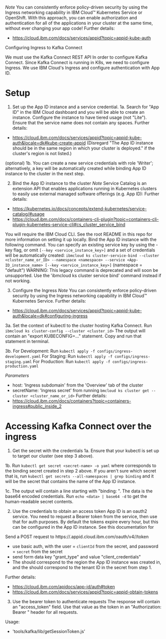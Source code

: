 *Note* You can consistently enforce policy-driven security by using the Ingress networking capability in IBM Cloud™ Kubernetes Service or OpenShift. With this approach, you can enable authorization and authentication for all of the applications in your cluster at the same time, without ever changing your app code!
Further details:
- https://cloud.ibm.com/docs/services/appid?topic=appid-kube-auth

Configuring Ingress to Kafka Connect

We must use the Kafka Connect REST API In order to configure Kafka Connect. Since Kafka Connect is running in K8s, we need
to configure Ingress. We use IBM Cloud's Ingress and configure authentication with App ID.


# Setup

1. Set up the App ID instance and a service credential.
1a. Search for "App ID" in the IBM Cloud dashboard and you will be able to create an instance. Configure the instance to have
tiered usage (not "Lite"). Ensure that the service name does not contain any spaces.
Further details:
- https://cloud.ibm.com/docs/services/appid?topic=appid-kube-auth&locale=dk#kube-create-appid (Disregard "The App ID instance should be in the same region in which your cluster is deployed." if the cluster's region is not listed.)

(optional) 1b. You can create a new service credentials with role 'Writer'; alternatively, a key will be automatically created while binding App ID instance to the cluster in the next step.


2. Bind the App ID instance to the cluster
*Note* Service Catalog is an extension API that enables applications running in Kubernetes clusters to easily use external managed software offerings (e.g. App ID):
Further details:
- https://kubernetes.io/docs/concepts/extend-kubernetes/service-catalog/#usage
- https://cloud.ibm.com/docs/containers-cli-plugin?topic=containers-cli-plugin-kubernetes-service-cli#cs_cluster_service_bind

You will require the IBM Cloud CLI. See the root README in this repo for more information on setting it up locally. Bind
 the App ID instance with the following command. You can specify an existing service key by using the -key flag, or omit `[--key <service_instance_key>]` and a set of credentials will be automatically created:
`ibmcloud ks cluster-service-bind --cluster <cluster_name_or_ID> --namespace <namespace> --service <App-ID_instance_name> [--key <service_instance_key>]`
(namespace = "default")
WARNING: This legacy command is deprecated and will soon be unsupported. Use the 'ibmcloud ks cluster service bind' command instead if not working.

3. Configure the Ingress
*Note* You can consistently enforce policy-driven security by using the Ingress networking capability in IBM Cloud™ Kubernetes Service.
Further details:
- https://cloud.ibm.com/docs/services/appid?topic=appid-kube-auth&locale=dk#configuring-ingress

3a. Set the context of kubectl to the cluster hosting Kafka Connect. Run `ibmcloud ks cluster-config --cluster <cluster_id>`
The output will contain an "export KUBECONFIG=..." statement. Copy and run that statement in terminal.

3b. For Development: 
    Run `kubectl apply -f configs/ingress-development.yaml`
    For Staging: 
    Run `kubectl apply -f configs/ingress-staging.yaml`
    For Production:
    Run `kubectl apply -f configs/ingress-production.yaml`

*Parameters*
- host: 'Ingress subdomain' from the 'Overview' tab of the cluster
- secretName: 'Ingress secret' from running `bmcloud ks cluster get --cluster <cluster_name_or_id>`
Further details:
- https://cloud.ibm.com/docs/containers?topic=containers-ingress#public_inside_2

# Accessing Kafka Connect over the ingress

1. Get the secret with the credentials
1a. Ensure that your kubectl is set up to target our cluster (see step 3 above).

1b. Run `kubectl get secret <secret-name> -o yaml` where <secret-name> corresponds to the binding secret created in step
2 above. If you aren't sure which secret that is, run `kubectl get secrets --all-namespaces | grep binding` and it will
be the secret that contains the name of the App ID instance.

1c. The output will contain a line starting with "binding: <data>". The data is the base64 encoded credentials. Run
`echo <data> | base64 -d` to get the human-readable secret contents.

2. Use the credentials to obtain an access token
App ID is an oauth2 service. You need to request a Bearer token from the service, then use that for auth purposes. By
default the tokens expire every hour, but this can be configured in the App ID instance. See this documentation for

Send a POST request to https://<region>.appid.cloud.ibm.com/oauth/v4/<tenant-id>/token
- use basic auth, with the user = `clientId` from the secret, and password = `secret` from the secret
- send form data key "grant_type" and value "client_credentials"
- The <region> should correspond to the region the App ID instance was created in, and the <tenant-id> should correspond
  to the tenant ID in the secret from step 1.

Further details:
- https://cloud.ibm.com/apidocs/app-id/auth#token
- https://cloud.ibm.com/docs/services/appid?topic=appid-obtain-tokens

3. Use the bearer token to authenticate requests
The response will contain an "access_token" field. Use that value as the token in an "Authorization: Bearer <token>"
header for all requests.

Usage:
- 'tools/kafka/lib/getSessionToken.js'